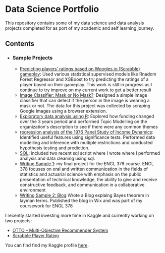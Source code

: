 # Data Science Portfolio
This repository contains some of my data science and data analysis projects completed for as port of my academic and self learning journey. 

## Contents

- ### Sample Projects

	- [Predicting players' ratings based on Woogles.io (Scrabble) gameplay](https://github.com/ALvee-611/Scrabble-Player-Rating): Used various statistical supervised models like Rnadom Forest Regressor and XGBoost to try predicting the ratings of a player based on their gameplay. This work is still in progress as I continue to try improve on my current work to get a better result
	- [Image Classifier: Mask or No Mask?](https://github.com/ALvee-611/Project-Samples/blob/main/Data%20Science/image_classifier.ipynb): Designed a simple image classifier that can detect if the person in the image is wearing a mask or not. The data for this project was collected by scraping Google images using a browser extension. 
	- [Exploratory data analysis using R](https://www.kaggle.com/alveejawadchowdhury/exploratory-analysis-using-r/notebook): Explored how funding changed over the 3 years period and performed Topic Modelling on the organization's description to see if there were any common themes
	- [regression analysis of the 1976 Panel Study of Income Dynamics](https://github.com/ALvee-611/Project-Samples/blob/main/Data%20Science/Project.pdf): Identified useful features using significance tests. Performed data modelling and inference with multiple restrictions and conducted hypothesis testing and prediction.
	- [SQL](https://github.com/ALvee-611/Project-Samples/tree/main/SQL):  included two recent sql script where I wrote where I performed analysis and data cleaning using sql.
	- [Writing Sample 1](https://github.com/ALvee-611/Project-Samples/blob/main/Writing%20sample/Final%20Report.pdf):  my final project for the ENGL 378 course. ENGL 378 focuses on oral and written communication in the fields of statistics and actuarial science with emphasis on the public presentation of technical knowledge, the ability to give and receive constructive feedback, and communication in a collaborative environment
	- [Writing Sample 2: Blog](https://alveej611.wixsite.com/my-site-1/post/using-a-naive-approach-to-solve-complex-problems) Wrote a Blog explaing Bayes theorem in layman terms. Published the blog in Wix and was part of my coursework for ENGL 378


I recently started investing more time in Kaggle and currently working on two projects:
- [OTTO – Multi-Objective Recommender System](https://www.kaggle.com/competitions/otto-recommender-system)
- [Scrabble Player Rating](https://www.kaggle.com/competitions/scrabble-player-rating)

You can find find my Kaggle profile [here](https://www.kaggle.com/alveejawadchowdhury). 
